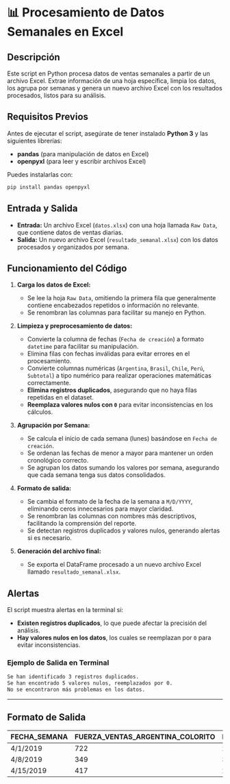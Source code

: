 # 📊 Procesamiento de Datos Semanales en Excel

## Descripción
Este script en Python procesa datos de ventas semanales a partir de un archivo Excel. Extrae información de una hoja específica, limpia los datos, los agrupa por semanas y genera un nuevo archivo Excel con los resultados procesados, listos para su análisis.

## Requisitos Previos
Antes de ejecutar el script, asegúrate de tener instalado **Python 3** y las siguientes librerías:
- **pandas** (para manipulación de datos en Excel)
- **openpyxl** (para leer y escribir archivos Excel)

Puedes instalarlas con:
```sh
pip install pandas openpyxl
```

## Entrada y Salida
- **Entrada:** Un archivo Excel (`datos.xlsx`) con una hoja llamada `Raw Data`, que contiene datos de ventas diarias.
- **Salida:** Un nuevo archivo Excel (`resultado_semanal.xlsx`) con los datos procesados y organizados por semana.

## Funcionamiento del Código
1. **Carga los datos de Excel:**
   - Se lee la hoja `Raw Data`, omitiendo la primera fila que generalmente contiene encabezados repetidos o información no relevante.
   - Se renombran las columnas para facilitar su manejo en Python.

2. **Limpieza y preprocesamiento de datos:**
   - Convierte la columna de fechas (`Fecha de creación`) a formato `datetime` para facilitar su manipulación.
   - Elimina filas con fechas inválidas para evitar errores en el procesamiento.
   - Convierte columnas numéricas (`Argentina`, `Brasil`, `Chile`, `Perú`, `Subtotal`) a tipo numérico para realizar operaciones matemáticas correctamente.
   - **Elimina registros duplicados**, asegurando que no haya filas repetidas en el dataset.
   - **Reemplaza valores nulos con `0`** para evitar inconsistencias en los cálculos.

3. **Agrupación por Semana:**
   - Se calcula el inicio de cada semana (lunes) basándose en `Fecha de creación`.
   - Se ordenan las fechas de menor a mayor para mantener un orden cronológico correcto.
   - Se agrupan los datos sumando los valores por semana, asegurando que cada semana tenga sus datos consolidados.

4. **Formato de salida:**
   - Se cambia el formato de la fecha de la semana a `M/D/YYYY`, eliminando ceros innecesarios para mayor claridad.
   - Se renombran las columnas con nombres más descriptivos, facilitando la comprensión del reporte.
   - Se detectan registros duplicados y valores nulos, generando alertas si es necesario.

5. **Generación del archivo final:**
   - Se exporta el DataFrame procesado a un nuevo archivo Excel llamado `resultado_semanal.xlsx`.

## Alertas
El script muestra alertas en la terminal si:
- **Existen registros duplicados**, lo que puede afectar la precisión del análisis.
- **Hay valores nulos en los datos**, los cuales se reemplazan por `0` para evitar inconsistencias.

### Ejemplo de Salida en Terminal
```sh
Se han identificado 3 registros duplicados.
Se han encontrado 5 valores nulos, reemplazados por 0.
No se encontraron más problemas en los datos.
```

---

## Formato de Salida
| FECHA_SEMANA | FUERZA_VENTAS_ARGENTINA_COLORITO | FUERZA_VENTAS_BRASIL_COLORITO | FUERZA_VENTAS_CHILE_COLORITO | FUERZA_VENTAS_PERU_COLORITO | FUERZA_VENTAS_TOTAL_COLORITO |
|-------------|---------------------------------|--------------------------------|-------------------------------|------------------------------|------------------------------|
| 4/1/2019    | 722                             | 2016                           | 2270                          | 2287                         | 7295                         |
| 4/8/2019    | 349                             | 3598                           | 2390                          | 2041                         | 8378                         |
| 4/15/2019   | 417                             | 2788                           | 4195                          | 2249                         | 9649                         |

